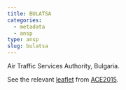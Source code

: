 ```yaml
---
title: BULATSA
categories:
  - metadata
  - ansp
type: ansp
slug: bulatsa
---
```


Air Traffic Services Authority, Bulgaria.

See the relevant [leaflet][leaf] from [ACE2015].

[leaf]: ../BULATSA_Bulgaria_ACE_2015.pdf "ACE 2015 Benchmarking Report Factsheet: BULATSA"

[ACE2015]: http://www.eurocontrol.int/publications/atm-cost-effectiveness-ace-2015-benchmarking-report-2016-2020-outlook "ACE 2015 Benchmarking Report"
